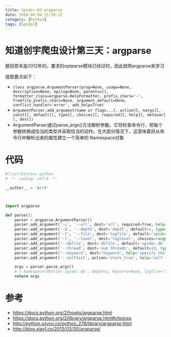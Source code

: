 ```yaml
---
title: Spider-03-argparse
date: 2016-04-04 15:39:12
category: [Python]
tags: [Spider]
---
```


# 知道创宇爬虫设计第三天：argparse

题目原本是2012年的，要求的optparse模块已经过时，因此按照argparse来学习

提取要点如下：

- `class argparse.ArgumentParser(prog=None, usage=None, description=None, epilog=None, parents=[], formatter_class=argparse.HelpFormatter, prefix_chars='-', fromfile_prefix_chars=None, argument_default=None, conflict_handler='error', add_help=True)`
- `ArgumentParser.add_argument(name or flags...[, action][, nargs][, const][, default][, type][, choices][, required][, help][, metavar][, dest])`
- ArgumentParser通过parse_args()方法解析参数。它将检查命令行，把每个参数转换成恰当的类型并采取恰当的动作。在大部分情况下，这意味着将从命令行中解析出来的属性建立一个简单的 Namespace对象



# 代码


```python
#!/usr/bin/env python
# -*- coding: utf-8 -*-

__author__ = 'Air9'



import argparse

def parse():
    parser = argparse.ArgumentParser()
    parser.add_argument('-u', '--url', dest='url', required=True, help='specify the URL to start crawl')
    parser.add_argument('-d', '--depth', dest='depth', default=1, type=int, help='specify the depth of the spider (default: 1)')
    parser.add_argument('-f', '--file', dest='logfile', default='spider.log', help='specify the path of logfile (default: spider.log)')
    parser.add_argument('-l', '--level', dest='loglevel', choices=range(1, 6), default=1, type=int, help='specify the verbose level of the log (default: 1)')
    parser.add_argument('--dbfile', dest='dbfile', default='spider.db', help='specify the path of sqlite dbfile (default: spider.db')
    parser.add_argument('--thread', dest='num_threads', default=10, type=int, help='specify the size of thread pool (default: 10)')
    parser.add_argument('--keyword', dest='keyword', help='specify the keyword')
    parser.add_argument('--selftest', action='store_true', help='self-test')

    args = parser.parse_args()
    # > Namespace(dbfile='spider.db', depth=1, keyword=None, logfile='spider.log', loglevel=1, num_threads=10, selftest=False, url='www.baidu.com')
    return args
```

# 参考

- https://docs.python.org/2/howto/argparse.html
- https://docs.python.org/2/library/argparse.html#choices
- http://python.usyiyi.cn/python_278/library/argparse.html
- http://blog.xiayf.cn/2013/03/30/argparse/